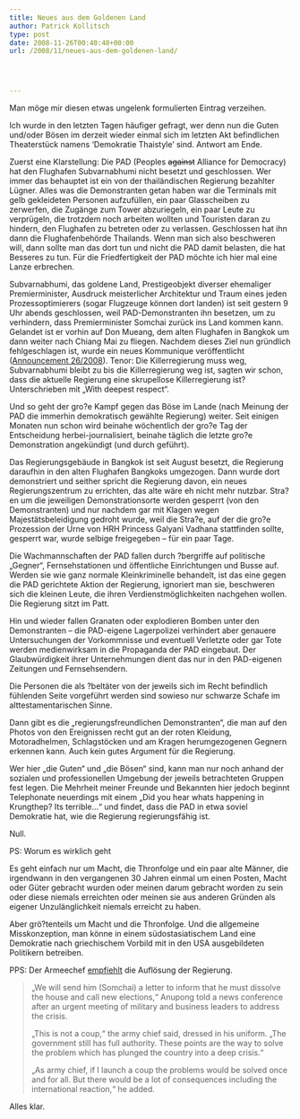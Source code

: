 ```yaml
---
title: Neues aus dem Goldenen Land
author: Patrick Kollitsch
type: post
date: 2008-11-26T00:40:48+00:00
url: /2008/11/neues-aus-dem-goldenen-land/




---
```

Man möge mir diesen etwas ungelenk formulierten Eintrag verzeihen.

Ich wurde in den letzten Tagen häufiger gefragt, wer denn nun die Guten und/oder Bösen im derzeit wieder einmal sich im letzten Akt befindlichen Theaterstück namens &#8216;Demokratie Thaistyle&#8217; sind. Antwort am Ende.

Zuerst eine Klarstellung: Die <span class="caps">PAD</span> (Peoples <del>against</del> Alliance for Democracy) hat den Flughafen Subvarnabhumi nicht besetzt und geschlossen. Wer immer das behauptet ist ein von der thailändischen Regierung bezahlter Lügner. Alles was die Demonstranten getan haben war die Terminals mit gelb gekleideten Personen aufzufüllen, ein paar Glasscheiben zu zerwerfen, die Zugänge zum Tower abzuriegeln, ein paar Leute zu verprügeln, die trotzdem noch arbeiten wollten und Touristen daran zu hindern, den Flughafen zu betreten oder zu verlassen. Geschlossen hat ihn dann die Flughafenbehörde Thailands. Wenn man sich also beschweren will, dann sollte man das dort tun und nicht die <span class="caps">PAD</span> damit belasten, die hat Besseres zu tun. Für die Friedfertigkeit der <span class="caps">PAD</span> möchte ich hier mal eine Lanze erbrechen.

Subvarnabhumi, das goldene Land, Prestigeobjekt diverser ehemaliger Premierminister, Ausdruck meisterlicher Architektur und Traum eines jeden Prozessoptimierers (sogar Flugzeuge können dort landen) ist seit gestern 9 Uhr abends geschlossen, weil <span class="caps">PAD</span>-Demonstranten ihn besetzen, um zu verhindern, dass Premierminister Somchai zurück ins Land kommen kann. Gelandet ist er vorhin auf Don Mueang, dem alten Flughafen in Bangkok um dann weiter nach Chiang Mai zu fliegen. Nachdem dieses Ziel nun gründlich fehlgeschlagen ist, wurde ein neues Kommunique veröffentlicht ([Announcement 26/2008][1]). Tenor: Die Killerregierung muss weg, Subvarnabhumi bleibt zu bis die Killerregierung weg ist, sagten wir schon, dass die aktuelle Regierung eine skrupellose Killerregierung ist? Unterschrieben mit &#8222;With deepest respect&#8220;. 

Und so geht der gro?e Kampf gegen das Böse im Lande (nach Meinung der <span class="caps">PAD</span> die immerhin demokratisch gewählte Regierung) weiter. Seit einigen Monaten nun schon wird beinahe wöchentlich der gro?e Tag der Entscheidung herbei-journalisiert, beinahe täglich die letzte gro?e Demonstration angekündigt (und durch geführt).

Das Regierungsgebäude in Bangkok ist seit August besetzt, die Regierung daraufhin in den alten Flughafen Bangkoks umgezogen. Dann wurde dort demonstriert und seither spricht die Regierung davon, ein neues Regierungszentrum zu errichten, das alte wäre eh nicht mehr nutzbar. Stra?en um die jeweiligen Demonstrationsorte werden gesperrt (von den Demonstranten) und nur nachdem gar mit Klagen wegen Majestätsbeleidigung gedroht wurde, weil die Stra?e, auf der die gro?e Prozession der Urne von <span class="caps">HRH</span> Princess Galyani Vadhana stattfinden sollte, gesperrt war, wurde selbige freigegeben &#8211; für ein paar Tage. 

Die Wachmannschaften der <span class="caps">PAD</span> fallen durch ?bergriffe auf politische &#8222;Gegner&#8220;, Fernsehstationen und öffentliche Einrichtungen und Busse auf. Werden sie wie ganz normale Kleinkriminelle behandelt, ist das eine gegen die <span class="caps">PAD</span> gerichtete Aktion der Regierung, ignoriert man sie, beschweren sich die kleinen Leute, die ihren Verdienstmöglichkeiten nachgehen wollen. Die Regierung sitzt im Patt. 

Hin und wieder fallen Granaten oder explodieren Bomben unter den Demonstranten &#8211; die <span class="caps">PAD</span>-eigene Lagerpolizei verhindert aber genauere Untersuchungen der Vorkommnisse und eventuell Verletzte oder gar Tote werden medienwirksam in die Propaganda der <span class="caps">PAD</span> eingebaut. Der Glaubwürdigkeit ihrer Unternehmungen dient das nur in den <span class="caps">PAD</span>-eigenen Zeitungen und Fernsehsendern. 

Die Personen die als ?beltäter von der jeweils sich im Recht befindlich fühlenden Seite vorgeführt werden sind sowieso nur schwarze Schafe im alttestamentarischen Sinne.

Dann gibt es die &#8222;regierungsfreundlichen Demonstranten&#8220;, die man auf den Photos von den Ereignissen recht gut an der roten Kleidung, Motoradhelmen, Schlagstöcken und am Kragen herumgezogenen Gegnern erkennen kann. Auch kein gutes Argument für die Regierung.

Wer hier &#8222;die Guten&#8220; und &#8222;die Bösen&#8220; sind, kann man nur noch anhand der sozialen und professionellen Umgebung der jeweils betrachteten Gruppen fest legen. Die Mehrheit meiner Freunde und Bekannten hier jedoch beginnt Telephonate neuerdings mit einem &#8222;Did you hear whats happening in Krungthep? Its terrible&#8230;&#8220; und findet, dass die <span class="caps">PAD</span> in etwa soviel Demokratie hat, wie die Regierung regierungsfähig ist. 

Null. 

PS: Worum es wirklich geht

Es geht einfach nur um Macht, die Thronfolge und ein paar alte Männer, die irgendwann in den vergangenen 30 Jahren einmal um einen Posten, Macht oder Güter gebracht wurden oder meinen darum gebracht worden zu sein oder diese niemals erreichten oder meinen sie aus anderen Gründen als eigener Unzulänglichkeit niemals erreicht zu haben.

Aber grö?tenteils um Macht und die Thronfolge. Und die allgemeine Misskonzeption, man könne in einem südostasiatischem Land eine Demokratie nach griechischem Vorbild mit in den <span class="caps">USA</span> ausgebildeten Politikern betreiben.

<span class="caps">PPS</span>: Der Armeechef [empfiehlt][2] die Auflösung der Regierung. 

> &#8222;We will send him (Somchai) a letter to inform that he must dissolve the house and call new elections,&#8220; Anupong told a news conference after an urgent meeting of military and business leaders to address the crisis.
> 
> &#8222;This is not a coup,&#8220; the army chief said, dressed in his uniform. &#8222;The government still has full authority. These points are the way to solve the problem which has plunged the country into a deep crisis.&#8220;
> 
> &#8222;As army chief, if I launch a coup the problems would be solved once and for all. But there would be a lot of consequences including the international reaction,&#8220; he added.

Alles klar.

 [1]: http://www.manager.co.th/Politics/ViewNews.aspx?NewsID=9510000139768
 [2]: http://www.google.com/hostednews/afp/article/ALeqM5hPVDXSg-tsf5Aa1ozilgEYAA_1Aw